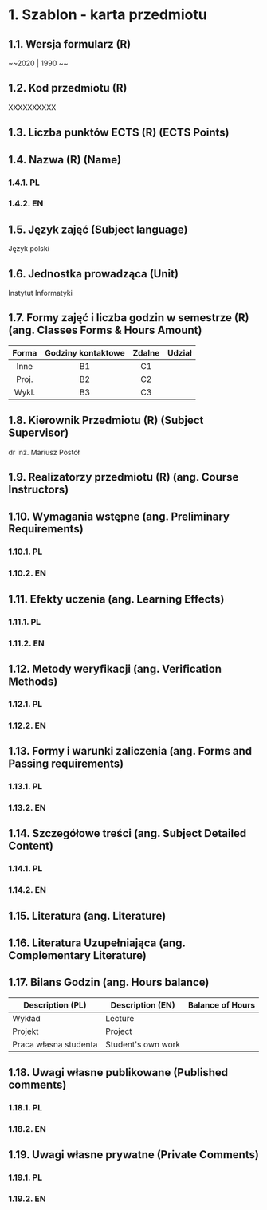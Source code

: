 # 1. Szablon - karta przedmiotu

## 1.1. Wersja formularz (R)

~~2020 | 1990 ~~

## 1.2. Kod przedmiotu (R)

XXXXXXXXXX

## 1.3. Liczba punktów ECTS (R) (ECTS Points)

## 1.4. Nazwa (R) (Name)


### 1.4.1. PL

### 1.4.2. EN

## 1.5. Język zajęć (Subject language)

Język polski

## 1.6. Jednostka prowadząca (Unit)

Instytut Informatyki

## 1.7. Formy zajęć i liczba godzin w semestrze (R) (ang. Classes Forms & Hours Amount)

| Forma | Godziny kontaktowe | Zdalne | Udział |
| :---: | :----------------: | :----: | :----: |
| Inne  |         B1         |   C1   |        |
| Proj. |         B2         |   C2   |        |
| Wykl. |         B3         |   C3   |        |

## 1.8. Kierownik Przedmiotu (R) (Subject Supervisor)

dr inż. Mariusz Postół

## 1.9. Realizatorzy przedmiotu (R) (ang. Course Instructors)

## 1.10. Wymagania wstępne (ang. Preliminary Requirements)

### 1.10.1. PL

### 1.10.2. EN

## 1.11. Efekty uczenia (ang. Learning Effects)

### 1.11.1. PL

### 1.11.2. EN

## 1.12. Metody weryfikacji (ang. Verification Methods)

### 1.12.1. PL

### 1.12.2. EN

## 1.13. Formy i warunki zaliczenia (ang. Forms and Passing requirements)

### 1.13.1. PL

### 1.13.2. EN

## 1.14. Szczegółowe treści (ang. Subject Detailed Content)

### 1.14.1. PL

### 1.14.2. EN

## 1.15. Literatura (ang. Literature)

## 1.16. Literatura Uzupełniająca (ang. Complementary Literature)

## 1.17. Bilans Godzin (ang. Hours balance)

| Description (PL)      | Description (EN)   | Balance of Hours |
| --------------------- | ------------------ | ---------------- |
| Wykład                | Lecture            |                  |
| Projekt               | Project            |                  |
| Praca własna studenta | Student's own work |                  |

## 1.18. Uwagi własne publikowane (Published comments)

### 1.18.1. PL

### 1.18.2. EN

## 1.19. Uwagi własne prywatne (Private Comments)

### 1.19.1. PL

### 1.19.2. EN

